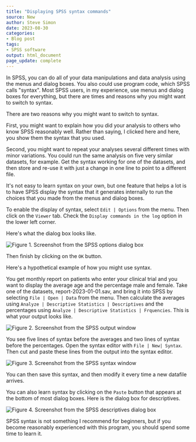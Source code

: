 ```yaml
---
title: "Displaying SPSS syntax commands"
source: New
author: Steve Simon
date: 2023-08-30
categories:
- Blog post
tags:
- SPSS software
output: html_document
page_update: complete
---
```


In SPSS, you can do all of your data manipulations and data analysis using the menus and dialog boxes. You also could use program code, which SPSS calls "syntax". Most SPSS users, in my experience, use menus and dialog boxes for everything, but there are times and reasons why you might want to switch to syntax.

<!---more--->

There are two reasons why you might want to switch to syntax. 

First, you might want to explain how you did your analysis to others who know SPSS reasonably well. Rather than saying, I clicked here and here, you show them the syntax that you used.

Second, you might want to repeat your analyses several different times with minor variations. You could run the same analysis on five very similar datasets, for example. Get the syntax working for one of the datasets, and then store and re-use it with just a change in one line to point to a different file.

It's not easy to learn syntax on your own, but one feature that helps a lot is to have SPSS display the syntax that it generates internally to run the choices that you made from the menus and dialog boxes.

To enable the display of syntax, select ```Edit | Options``` from the menu. Then click on the ```Viewer``` tab. Check the ```Display commands in the log``` option in the lower left corner.

Here's what the dialog box looks like.

![Figure 1. Screenshot from the SPSS options dialog box](http://www.pmean.com/new-images/23/display-commands-01.png)

Then finish by clicking on the ```OK``` button.

Here's a hypothetical example of how you might use syntax.

You get monthly report on patients who enter your clinical trial and you want to display the average age and the percentage male and female. Take one of the datasets, report-2023-01-01.sav, and bring it into SPSS by selecting ```File | Open | Data``` from the menu. Then calculate the averages using ```Analyze | Descriptive Statistics | Descriptives``` and the percentages using ```Analyze | Descriptive Statistics | Frquencies```. This is what your output looks like.

![Figure 2. Screenshot from the SPSS output window](http://www.pmean.com/new-images/23/display-commands-02.png)

You see five lines of syntax before the averages and two lines of syntax before the percentages. Open the syntax editor with ```File | New| Syntax```. Then cut and paste these lines from the output into the syntax editor. 

![Figure 3. Screenshot from the SPSS syntax window](http://www.pmean.com/new-images/23/display-commands-03.png)

You can then save this syntax, and then modify it every time a new datafile arrives.

You can also learn syntax by clicking on the ```Paste``` button that appears at the bottom of most dialog boxes. Here is the dialog box for descriptives.

![Figure 4. Screenshot from the SPSS descriptives dialog box](http://www.pmean.com/new-images/23/display-commands-04.png)

SPSS syntax is not something I recommend for beginners, but if you become reasonably experienced with this program, you should spend some time to learn it.
